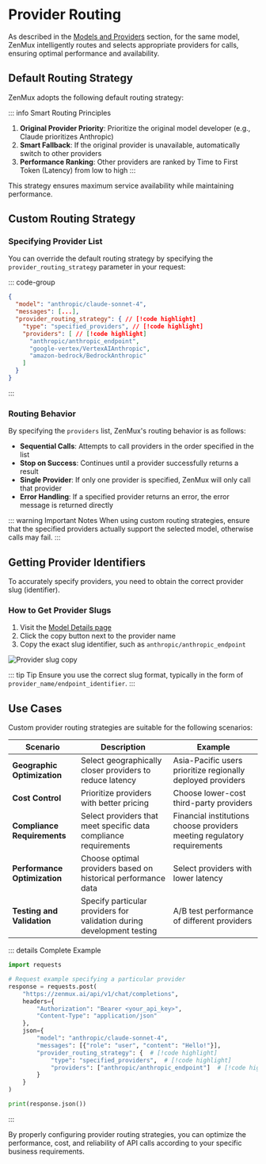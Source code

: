 # Provider Routing

As described in the [Models and Providers](./models-and-providers.md) section, for the same model, ZenMux intelligently routes and selects appropriate providers for calls, ensuring optimal performance and availability.

## Default Routing Strategy

ZenMux adopts the following default routing strategy:

::: info Smart Routing Principles
1. **Original Provider Priority**: Prioritize the original model developer (e.g., Claude prioritizes Anthropic)
2. **Smart Fallback**: If the original provider is unavailable, automatically switch to other providers
3. **Performance Ranking**: Other providers are ranked by Time to First Token (Latency) from low to high
:::

This strategy ensures maximum service availability while maintaining performance.

## Custom Routing Strategy

### Specifying Provider List

You can override the default routing strategy by specifying the `provider_routing_strategy` parameter in your request:

::: code-group

```json [Request Example]
{
  "model": "anthropic/claude-sonnet-4",
  "messages": [...],
  "provider_routing_strategy": { // [!code highlight]
    "type": "specified_providers", // [!code highlight]
    "providers": [ // [!code highlight]
      "anthropic/anthropic_endpoint", 
      "google-vertex/VertexAIAnthropic", 
      "amazon-bedrock/BedrockAnthropic"
    ]
  }
}
```

:::

### Routing Behavior

By specifying the `providers` list, ZenMux's routing behavior is as follows:

- **Sequential Calls**: Attempts to call providers in the order specified in the list
- **Stop on Success**: Continues until a provider successfully returns a result
- **Single Provider**: If only one provider is specified, ZenMux will only call that provider
- **Error Handling**: If a specified provider returns an error, the error message is returned directly

::: warning Important Notes
When using custom routing strategies, ensure that the specified providers actually support the selected model, otherwise calls may fail.
:::

## Getting Provider Identifiers

To accurately specify providers, you need to obtain the correct provider slug (identifier).

### How to Get Provider Slugs

1. Visit the [Model Details page](./models-and-providers.md)
2. Click the copy button next to the provider name
3. Copy the exact slug identifier, such as `anthropic/anthropic_endpoint`

![Provider slug copy](https://cdn.marmot-cloud.com/storage/zenmux/2025/08/22/j5hXtcH/provider-slug.png)

::: tip Tip
Ensure you use the correct slug format, typically in the form of `provider_name/endpoint_identifier`.
:::

## Use Cases

Custom provider routing strategies are suitable for the following scenarios:

| Scenario | Description | Example |
|----------|-------------|---------|
| **Geographic Optimization** | Select geographically closer providers to reduce latency | Asia-Pacific users prioritize regionally deployed providers |
| **Cost Control** | Prioritize providers with better pricing | Choose lower-cost third-party providers |
| **Compliance Requirements** | Select providers that meet specific data compliance requirements | Financial institutions choose providers meeting regulatory requirements |
| **Performance Optimization** | Choose optimal providers based on historical performance data | Select providers with lower latency |
| **Testing and Validation** | Specify particular providers for validation during development testing | A/B test performance of different providers |

::: details Complete Example
```python
import requests

# Request example specifying a particular provider
response = requests.post(
    "https://zenmux.ai/api/v1/chat/completions",
    headers={
        "Authorization": "Bearer <your_api_key>",
        "Content-Type": "application/json"
    },
    json={
        "model": "anthropic/claude-sonnet-4",
        "messages": [{"role": "user", "content": "Hello!"}],
        "provider_routing_strategy": {  # [!code highlight]
            "type": "specified_providers",  # [!code highlight]
            "providers": ["anthropic/anthropic_endpoint"]  # [!code highlight]
        }
    }
)

print(response.json())
```
:::

By properly configuring provider routing strategies, you can optimize the performance, cost, and reliability of API calls according to your specific business requirements.